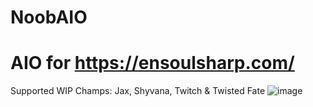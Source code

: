 # NoobAIO
# AIO for https://ensoulsharp.com/

Supported WIP Champs: Jax, Shyvana, Twitch & Twisted Fate
![image](https://media.discordapp.net/attachments/722038978362081309/722192746932076634/raau.png?width=678&height=678)
